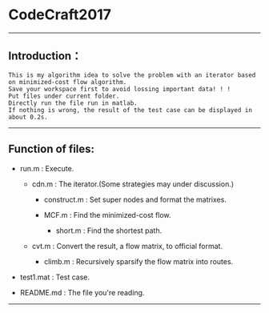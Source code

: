 # CodeCraft2017

---
## Introduction：
    This is my algorithm idea to solve the problem with an iterator based on minimized-cost flow algorithm.
    Save your workspace first to avoid lossing important data! ! !
    Put files under current folder.
    Directly run the file run in matlab.
    If nothing is wrong, the result of the test case can be displayed in about 0.2s.

---
## Function of files:

* run.m : Execute.
    * cdn.m : The iterator.(Some strategies may under discussion.)

        * construct.m : Set super nodes and format the matrixes.
        * MCF.m : Find the minimized-cost flow.

            * short.m : Find the shortest path.

    * cvt.m : Convert the result, a flow matrix, to official format.

        * climb.m : Recursively sparsify the flow matrix into routes.

* test1.mat : Test case.
* README.md : The file you're reading.
---
